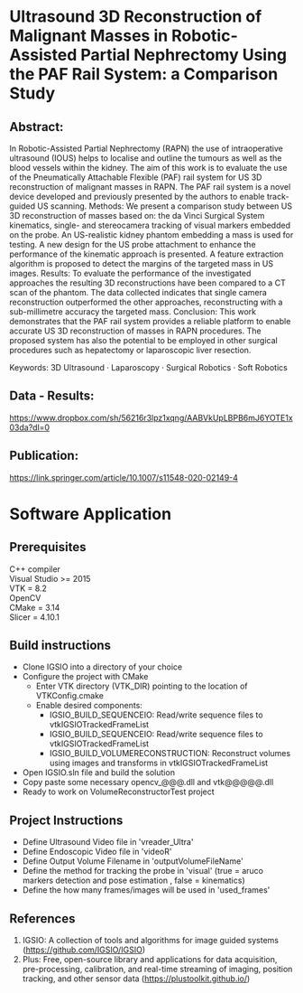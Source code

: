 # Ultrasound 3D Reconstruction of Malignant Masses in Robotic-Assisted Partial Nephrectomy Using the PAF Rail System: a Comparison Study
## Abstract: 
In Robotic-Assisted Partial Nephrectomy (RAPN) the use
of intraoperative ultrasound (IOUS) helps to localise and outline the tumours as
well as the blood vessels within the kidney. The aim of this work is to evaluate
the use of the Pneumatically Attachable Flexible (PAF) rail system for US 3D
reconstruction of malignant masses in RAPN. The PAF rail system is a novel device developed and previously presented by the authors to enable track-guided US
scanning. Methods: We present a comparison study between US 3D reconstruction
of masses based on: the da Vinci Surgical System kinematics, single- and stereocamera tracking of visual markers embedded on the probe. An US-realistic kidney
phantom embedding a mass is used for testing. A new design for the US probe
attachment to enhance the performance of the kinematic approach is presented.
A feature extraction algorithm is proposed to detect the margins of the targeted
mass in US images. Results: To evaluate the performance of the investigated approaches the resulting 3D reconstructions have been compared to a CT scan of
the phantom. The data collected indicates that single camera reconstruction outperformed the other approaches, reconstructing with a sub-millimetre accuracy
the targeted mass. Conclusion: This work demonstrates that the PAF rail system
provides a reliable platform to enable accurate US 3D reconstruction of masses in
RAPN procedures. The proposed system has also the potential to be employed in
other surgical procedures such as hepatectomy or laparoscopic liver resection.

Keywords: 3D Ultrasound · Laparoscopy · Surgical Robotics · Soft Robotics

## Data - Results:
https://www.dropbox.com/sh/56216r3lpz1xqng/AABVkUpLBPB6mJ6YOTE1x03da?dl=0

## Publication:
https://link.springer.com/article/10.1007/s11548-020-02149-4





# Software Application

## Prerequisites
C++ compiler \
Visual Studio >= 2015 \
VTK = 8.2 \
OpenCV \
CMake = 3.14 \
Slicer = 4.10.1 

## Build instructions
* Clone IGSIO into a directory of your choice
* Configure the project with CMake
  * Enter VTK directory (VTK_DIR) pointing to the location of VTKConfig.cmake
  * Enable desired components:
    * IGSIO_BUILD_SEQUENCEIO: Read/write sequence files to vtkIGSIOTrackedFrameList
    * IGSIO_BUILD_SEQUENCEIO: Read/write sequence files to vtkIGSIOTrackedFrameList
    * IGSIO_BUILD_VOLUMERECONSTRUCTION: Reconstruct volumes using images and transforms in vtkIGSIOTrackedFrameList
* Open IGSIO.sln file and build the solution
* Copy paste some necessary opencv_@@@.dll and vtk@@@@@.dll
* Ready to work on VolumeReconstructorTest project

## Project Instructions
* Define Ultrasound Video file in 'vreader_Ultra'
* Define Endoscopic Video file in 'videoR'
* Define Output Volume Filename in 'outputVolumeFileName'
* Define the method for tracking the probe in 'visual' (true = aruco markers detection and pose estimation , false = kinematics)
* Define the how many frames/images will be used in 'used_frames'

## References 
1) IGSIO: A collection of tools and algorithms for image guided systems (https://github.com/IGSIO/IGSIO)
2) Plus: Free, open-source library and applications for data acquisition, pre-processing, calibration, and real-time streaming of imaging, position tracking, and other sensor data (https://plustoolkit.github.io/)
